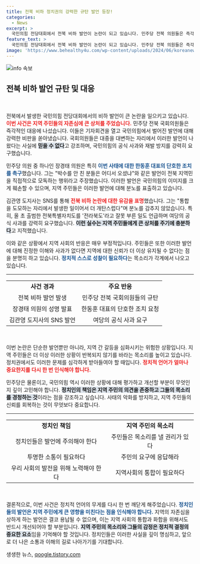 ```yaml
---
title: 전북 비하 정치권의 강력한 규탄 발언 등장!
categories:
  - News
excerpt: >
  국민의힘 전당대회에서 전북 비하 발언이 논란이 되고 있습니다. 민주당 전북 의원들은 즉각적으로 사과와 재발 방지를 촉구하며, 김관영 도지사도 여당의 실수를 강하게 비판했습니다. 전북의 목소리가 다시 한번 주목받고 있습니다!
feature_text: >
  국민의힘 전당대회에서 전북 비하 발언이 논란이 되고 있습니다. 민주당 전북 의원들은 즉각적으로 사과와 재발 방지를 촉구하며, 김관영 도지사도 여당의 실수를 강하게 비판했습니다. 전북의 목소리가 다시 한번 주목받고 있습니다!
image: 'https://www.behealthy4u.com/wp-content/uploads/2024/06/koreanews.jpg'
---
```


<p><img src="https://www.behealthy4u.com/wp-content/uploads/2024/06/koreanews.jpg" alt="info 속보" /></p>

<h2 data-ke-size="size26">전북 비하 발언 규탄 및 대응</h2>

<p data-ke-size="size16">&nbsp;</p>

<p>전북에서 발생한 국민의힘 전당대회에서의 비하 발언이 큰 논란을 일으키고 있습니다. <b><span style="color: #ee2323;">이번 사건은 지역 주민들의 자존심에 큰 상처를 주었습니다.</span></b> 민주당 전북 국회의원들은 즉각적인 대응에 나섰습니다. 이들은 기자회견을 열고 국민의힘에서 벌어진 발언에 대해 강력한 비판을 쏟아냈습니다. 국회의원들은 대중을 대변하는 자리에서 이러한 발언이 나왔다는 사실에 <b><span style="background-color: #21538527;">믿을 수 없다</span></b>고 강조하며, 국민의힘의 공식 사과와 재발 방지를 강력히 요구했습니다. </p>

<p>민주당 의원 중 하나인 장경태 의원은 특히 <b><span style="color: #1a5490;">이번 사태에 대한 한동훈 대표의 단호한 조치를 촉구</span></b>했습니다. 그는 "박수를 안 친 분들은 어디서 오셨냐"와 같은 발언이 전북 지역민을 직접적으로 모독하는 행위라고 주장했습니다. 이러한 발언은 국민의힘의 이미지를 크게 훼손할 수 있으며, 지역 주민들은 이러한 발언에 대해 분노를 표출하고 있습니다.</p>

<p>김관영 도지사는 SNS를 통해 <b><span style="color: #ee2323;">전북 비하 논란에 대한 유감을 표명</span></b>했습니다. 그는 "통합을 도모하는 자리에서 발생한 일이어서 더 개탄스럽다"며 분노를 감추지 않았습니다. 특히, 올 초 출범한 전북특별자치도를 '전라북도'라고 잘못 부른 일도 언급하며 여당의 공식 사과를 강력히 요구했습니다. <b><span style="background-color: #21538527;">이런 실수는 지역 주민들에게 큰 상처를 주기에 충분하다</span></b>고 지적했습니다.</p>

<p>이와 같은 상황에서 지역 사회의 반응은 매우 부정적입니다. 주민들은 또한 이러한 발언에 대해 진정한 이해와 사과가 없다면 지역에 대한 신뢰가 더 이상 유지될 수 없다는 점을 분명히 하고 있습니다. <b><span style="color: #1a5490;">정치적 스스로 성찰이 필요하다</span></b>는 목소리가 각계에서 나오고 있습니다.</p>

<hr>

<table style="width: 100%;">
    <tr>
        <td style="text-align: center; height: 17px;"><b>사건 경과</b></td>
        <td style="text-align: center; height: 17px;"><b>주요 반응</b></td>
    </tr>
    <tr>
        <td style="text-align: center; height: 17px;">전북 비하 발언 발생</td>
        <td style="text-align: center; height: 17px;">민주당 전북 국회의원들의 규탄</td>
    </tr>
    <tr>
        <td style="text-align: center; height: 17px;">장경태 의원의 성명 발표</td>
        <td style="text-align: center; height: 17px;">한동훈 대표의 단호한 조치 요청</td>
    </tr>
    <tr>
        <td style="text-align: center; height: 17px;">김관영 도지사의 SNS 발언</td>
        <td style="text-align: center; height: 17px;">여당의 공식 사과 요구</td>
    </tr>
</table>

<p data-ke-size="size16">&nbsp;</p>

<p>이번 논란은 단순한 발언뿐만 아니라, 지역 간 갈등을 심화시키는 위험한 상황입니다. 지역 주민들은 더 이상 이러한 상황이 반복되지 않기를 바라는 목소리를 높이고 있습니다. 정치권에서도 이러한 문제를 심각하게 받아들여야 할 때입니다. <b><span style="color: #ee2323;">정치적 언어가 얼마나 중요한지를 다시 한 번 인식해야 합니다.</span></b> </p>

<p>민주당은 물론이고, 국민의힘 역시 이러한 상황에 대해 평가하고 개선할 부분이 무엇인지 깊이 고민해야 합니다. <b><span style="background-color: #21538527;">정치인의 책임은 지역 주민의 의견을 존중하고 그들의 목소리를 경청하는 것</span></b>이라는 점을 강조하고 싶습니다. 사태의 악화를 방지하고, 지역 주민들의 신뢰를 회복하는 것이 무엇보다 중요합니다.</p>

<hr>

<table style="width: 100%;">
    <tr>
        <td style="text-align: center; height: 17px;"><b>정치인 책임</b></td>
        <td style="text-align: center; height: 17px;"><b>지역 주민의 목소리</b></td>
    </tr>
    <tr>
        <td style="text-align: center; height: 17px;">정치인들은 발언에 주의해야 한다</td>
        <td style="text-align: center; height: 17px;">주민들은 목소리를 낼 권리가 있다</td>
    </tr>
    <tr>
        <td style="text-align: center; height: 17px;">투명한 소통이 필요하다</td>
        <td style="text-align: center; height: 17px;">주민의 요구에 응답해라</td>
    </tr>
    <tr>
        <td style="text-align: center; height: 17px;">우리 사회의 발전을 위해 노력해야 한다</td>
        <td style="text-align: center; height: 17px;">지역사회의 통합이 필요하다</td>
    </tr>
</table>

<p data-ke-size="size16">&nbsp;</p>

<p>결론적으로, 이번 사건은 정치적 언어의 무게를 다시 한 번 깨닫게 해주었습니다. <b><span style="color: #1a5490;">정치인들의 발언은 지역 주민에게 큰 영향을 미친다는 점을 인식해야 합니다.</span></b> 지역의 자존심을 상하게 하는 발언은 결코 용납될 수 없으며, 이는 지역 사회의 통합과 화합을 위해서도 반드시 개선되어야 할 부분입니다. <b><span style="background-color: #21538527;">지역 주민의 목소리와 그들의 감정은 정치적 결정의 중요한 요소</span></b>임을 기억해야 할 것입니다. 정치인들은 이러한 사실을 깊이 명심하고, 앞으로 더 나은 소통과 이해의 길로 나아가기를 기대합니다.</p>
생생한 뉴스, <a href="https://qoogle.tistory.com" rel="dofollow">qoogle.tistory.com</a>


